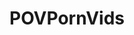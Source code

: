 ---
title: POVPornVids
crosslinks:
- Asshole_Lover
- nsfw_hard
- pornvids
- Sydneycolexxx
- karleegrey
---